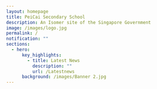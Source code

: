 ```yaml
---
layout: homepage
title: PeiCai Secondary School
description: An Isomer site of the Singapore Government
image: /images/logo.jpg
permalink: /
notification: ""
sections:
  - hero:
      key_highlights:
        - title: Latest News
          description: ""
          url: /Latestnews
      background: /images/Banner 2.jpg
---
```

